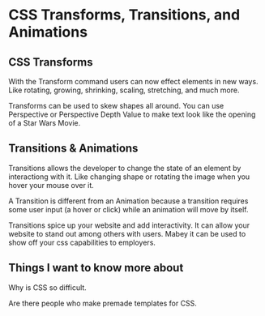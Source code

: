 # CSS Transforms, Transitions, and Animations

## CSS Transforms

With the Transform command users can now effect elements in new ways. Like rotating, growing, shrinking, scaling, stretching, and much more.

Transforms can be used to skew shapes all around. You can use Perspective or Perspective Depth Value to make text look like the opening of a Star Wars Movie.

## Transitions & Animations

Transitions allows the developer to change the state of an element by interactiong with it. Like changing shape or rotating the image when you hover your mouse over it.

A Transition is different from an Animation because a transition requires some user input (a hover or click) while an animation will move by itself.

Transitions spice up your website and add interactivity. It can allow your website to stand out among others with users. Mabey it can be used to show off your css capabilities to employers.

## Things I want to know more about

Why is CSS so difficult.

Are there people who make premade templates for CSS.
